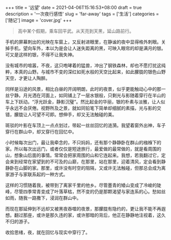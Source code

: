 +++
title = '远望'
date = 2021-04-06T15:16:53+08:00
draft = true
description = '一次夜行感悟'
slug = 'far-away'
tags = ['生活']
categories = ['随记']
image = 'cover.jpg'
+++

>高中某个假期，乘车回平武。从天亮到天黑，延山路前行。

手机的屏幕刺出的光映在车窗上，又反射进眼里，在静谧的夜中显得格外刺眼。关掉手机，望向车外，本以为是会让人迷失距离的黑，可映入眼帘的却是满月的银。可又是这样的银，不得不让我失神。

没有城市的喧嚣，不夜，这只咆哮着的猛兽，冲出了钢铁森林，却也不愿打扰这纯粹，本真的山野。与城市不变的深红如死水般的天空比起来，如此朦胧的银色山野天空，才更让人陶醉。

同样是沿途的风景，相比白昼的开阔明朗，此时的夜景，似乎更能触动心中的那一丝宁静。月光洒在河面上，如同铺上了一层水银般，只剩光与影随着穿行在半山的车上下跃动。“浮光跃金，静影沉璧”。然比起金的华丽，银的朴素与淡雅，让人似乎永远不会厌倦。视野所及之景，就如同铅笔下简单却细腻的素描，光与影的交错，朦胧让人可望不可即。想伸手，却又无法触碰的美。

斑驳的叶影在车顶上一点点划过，带起一丝丝回忆的涟漪。我望着窗外出神，车子穿行在群山中，却又穿行在回忆中。

小时候每次出门，最让我牵念的，不只妈妈，还有那个静静卧在群山的襁褓下的家。所以每次出远门，或者仅仅是短途旅行，最爱做的最常做的，就是看周围的山，想象山后面的事情。常常会把家周围的山和它连起来。我想，若我翻过它，定会来到经常在家望到的不可及的山巅，在那里，站在那里，迎着清风，定会看到静静卧在山脚的家。那里，或许没有时空的阻隔，又或许无法触碰，但那总会成为离家游子与家联系起的一种方式。

这样的习惯随着我，被带到了离家千里的他乡。尽管墨青的矮山变成了冷峻的陡峰，尽管四季常青变成了叶落草枯，然不变的仍是那颗渴望与家连系的心。愁如丝如雨，随我一路撒下，浸润在群山中。

而现在那延伸到不远却又被黑夜吞噬的夜景，那朦胧有隐约的，更让我不能不再遐想。翻过那座，或许是那久违的家，或许那暗的背后，他正在静静地注视着，这久不归的游子。

收拾思绪，夜，就在回忆与现实中穿行了。